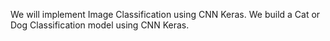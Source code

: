 We will implement Image Classification using CNN Keras. We build a Cat or Dog Classification model using CNN Keras.
